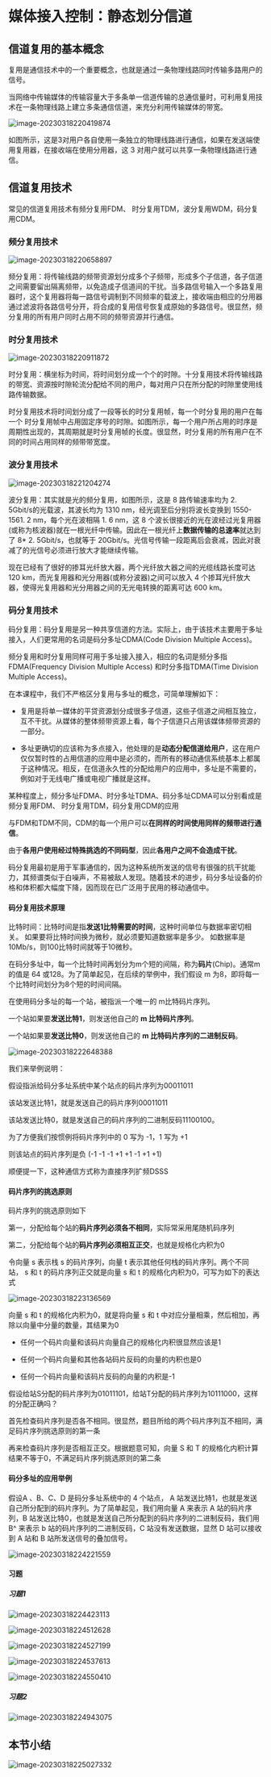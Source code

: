 # 媒体接入控制：静态划分信道

## 信道复用的基本概念

复用是通信技术中的一个重要概念，也就是通过一条物理线路同时传输多路用户的信号。

当网络中传输媒体的传输容量大于多条单一信道传输的总通信量时，可利用复用技术在一条物理线路上建立多条通信信道，来充分利用传输媒体的带宽。

![image-20230318220419874](https://img.yatjay.top/md/image-20230318220419874.png)

如图所示，这是3对用户各自使用一条独立的物理线路进行通信，如果在发送端使用复用器，在接收端在使用分用器，这 3 对用户就可以共享一条物理线路进行通信。

## 信道复用技术

常见的信道复用技术有频分复用FDM、 时分复用TDM，波分复用WDM，码分复用CDM。

### 频分复用技术

![image-20230318220658897](https://img.yatjay.top/md/image-20230318220658897.png)

频分复用：将传输线路的频带资源划分成多个子频带，形成多个子信道，各子信道之间需要留出隔离频带，以免造成子信道间的干扰。当多路信号输入一个多路复用器时，这个复用器将每一路信号调制到不同频率的载波上，接收端由相应的分用器通过滤波将各路信号分开，将合成的复用信号恢复成原始的多路信号。很显然，频分复用的所有用户同时占用不同的频带资源并行通信。

### 时分复用技术

![image-20230318220911872](https://img.yatjay.top/md/image-20230318220911872.png)

时分复用：横坐标为时间，将时间划分成一个个的时隙。十分复用技术将传输线路的带宽、资源按时隙轮流分配给不同的用户，每对用户只在所分配的时隙里使用线路传输数据。 

时分复用技术将时间划分成了一段等长的时分复用帧，每一个时分复用的用户在每一个 时分复用帧中占用固定序号的时隙。如图所示，每一个用户所占用的时序是周期性出现的，其周期就是时分复用帧的长度。很显然，时分复用的所有用户在不同的时间占用同样的频带带宽度。

### 波分复用技术

![image-20230318221204274](https://img.yatjay.top/md/image-20230318221204274.png)

波分复用：其实就是光的频分复用，如图所示，这是 8 路传输速率均为 2. 5Gbit/s的光载波，其波长均为 1310 nm，经光调至后分别将波长变换到 1550- 1561. 2 nm，每个光在波相隔 1. 6 nm，这 8 个波长很接近的光在波经过光复用器(或称为核波器)就在一根光纤中传输。因此在一根光纤上**数据传输的总速率**就达到了 8* 2. 5Gbit/s，也就等于 20Gbit/s。光信号传输一段距离后会衰减，因此对衰减了的光信号必须进行放大才能继续传输。

现在已经有了很好的掺耳光纤放大器，两个光纤放大器之间的光缆线路长度可达 120 km，而光复用器和光分用器(或称分波器)之间可以放入 4 个掺耳光纤放大器，使得光复用器和光分用器之间的无光电转换的距离可达 600 km。

### 码分复用技术

码分复用：码分复用是另一种共享信道的方法。实际上，由于该技术主要用于多址接入，人们更常用的名词是码分多址CDMA(Code Division Multiple Access)。

频分复用和时分复用同样可用于多址接入接入，相应的名词是频分多指 FDMA(Frequency Division Multiple Access) 和时分多指TDMA(Time Division Multiple Access)。

在本课程中，我们不严格区分复用与多址的概念，可简单理解如下：

- 复用是将单一媒体的平贷资源划分成很多子信道，这些子信道之间相互独立，互不干扰。从媒体的整体频带资源上看，每个子信道只占用该媒体频带资源的一部分。

- 多址更确切的应该称为多点接入，他处理的是**动态分配信道给用户**，这在用户仅仅暂时性的占用信道的应用中是必须的，而所有的移动通信系统基本上都属于这种情况。相反，在信道永久性的分配给用户的应用中，多址是不需要的，例如对于无线电广播或电视广播就是这样。



某种程度上，频分多址FDMA、时分多址TDMA、码分多址CDMA可以分别看成是频分复用FDM、 时分复用TDM，码分复用CDM的应用

与FDM和TDM不同，CDM的每一个用户可以**在同样的时间使用同样的频带进行通信**。

由于**各用户使用经过特殊挑选的不同码型**，因此**各用户之间不会造成干扰**。

码分复用最初是用于军事通信的，因为这种系统所发送的信号有很强的抗干扰能力，其频谱类似于白噪声，不易被敌人发现。随着技术的进步，码分多址设备的价格和体积都大幅度下降，因而现在已广泛用于民用的移动通信中。

#### 码分复用技术原理

比特时间：比特时间是指**发送1比特需要的时间**，这种时间单位与数据率密切相关。 如果要将比特时间换为微秒，就必须要知道数据率是多少。 如数据率是10Mb/s，则100比特时间就等于10微秒。

在码分多址中，每一个比特时间再划分为m个短的间隔，称为**码片**(Chip)。通常m的值是 64 或128。为了简单起见，在后续的举例中，我们假设 m 为8，即将每一个比特时间划分为8个短的时间间隔。

在使用码分多址的每一个站，被指派一个唯一的 m比特码片序列。

一个站如果要**发送比特1**，则发送他自己的 **m 比特码片序列**。

一个站如果要**发送比特0**，则发送他自己的 **m 比特码片序列的二进制反码**。

![image-20230318222648388](https://img.yatjay.top/md/image-20230318222648388.png)

我们来举例说明：

假设指派给码分多址系统中某个站点的码片序列为00011011

该站发送比特1，就是发送自己的码片序列00011011

该站发送比特0，就是发送自己的码片序列的二进制反码11100100。

为了方便我们按惯例将码片序列中的 0 写为 -1，1 写为 +1

则该站点的码片序列是负 (-1 -1 -1 +1 +1 -1 +1 +1)

顺便提一下，这种通信方式称为直接序列扩频DSSS

#### 码片序列的挑选原则

 码片序列的挑选原则如下

第一，分配给每个站的**码片序列必须各不相同**，实际常采用尾随机码序列

第二，分配给每个站的**码片序列必须相互正交**，也就是规格化内积为0

令向量 s 表示栈 s 的码片序列，向量 t 表示其他任何栈的码片序列。两个不同站， s 和 t 的码片序列正交就是向量 s 和 t 的规格化内积为0，可写为如下的表达式

![image-20230318223136569](https://img.yatjay.top/md/image-20230318223136569.png)

向量 s 和 t 的规格化内积为0，就是将向量 s 和 t 中对应分量相乘，然后相加，再除以向量中分量的数量，其结果为0

- 任何一个码片向量和该码片向量自己的规格化内积很显然应该是1

- 任何一个码片向量和其他各站码片反码的向量的内积也是0

- 任何一个码片向量和该码片反码的向量的内积是-1

假设给站S分配的码片序列为01011101，给站T分配的码片序列为10111000，这样的分配正确吗？

首先检查码片序列是否各不相同。很显然，题目所给的两个码片序列互不相同，满足码片序列挑选原则的第一条

再来检查码片序列是否相互正交。根据题意可知，向量 S 和 T 的规格化内积计算结果不等于0，不满足码片序列挑选原则的第二条

#### 码分多址的应用举例

假设A 、B、C、D 是码分多址系统中的 4 个站点， A 站发送比特1，也就是发送自己所分配到的码片序列。为了简单起见，我们用向量 A 来表示 A 站的码片序列，B 站发送比特0，也就是发送自己所分配到的码片序列的二进制反码，我们用 B^ 来表示 b 站的码片序列的二进制反码，C 站没有发送数据，显然 D 站可以接收到 A 站和 B 站所发送信号的叠加信号。

![image-20230318224221559](https://img.yatjay.top/md/image-20230318224221559.png)

#### 习题

##### 习题1

![image-20230318224423113](https://img.yatjay.top/md/image-20230318224423113.png)

![image-20230318224512628](https://img.yatjay.top/md/image-20230318224512628.png)

![image-20230318224527199](https://img.yatjay.top/md/image-20230318224527199.png)

![image-20230318224537613](https://img.yatjay.top/md/image-20230318224537613.png)

![image-20230318224550410](https://img.yatjay.top/md/image-20230318224550410.png)

##### 习题2

![image-20230318224943075](https://img.yatjay.top/md/image-20230318224943075.png)

## 本节小结

![image-20230318225027332](https://img.yatjay.top/md/image-20230318225027332.png)